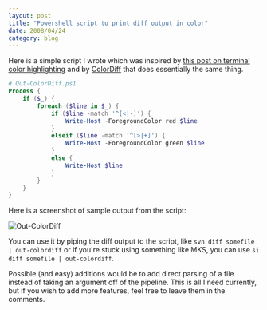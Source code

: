 ```yaml
---
layout: post
title: "Powershell script to print diff output in color"
date: 2008/04/24
category: blog
---
```


Here is a simple script I wrote which was inspired by [this post on terminal color highlighting](http://www.pixelbeat.org/docs/terminal_colours/) and by [ColorDiff](http://colordiff.sourceforge.net/) that does essentially the same thing.

```powershell
# Out-ColorDiff.ps1
Process {
    if ($_) {
        foreach ($line in $_) {
            if ($line -match '^[<|-]') {
                Write-Host -ForegroundColor red $line
            }
            elseif ($line -match '^[>|+]') {
                Write-Host -ForegroundColor green $line
            }
            else {
                Write-Host $line
            }
        }
    }
} 
```

Here is a screenshot of sample output from the script:

![Out-ColorDiff](https://s3.amazonaws.com/mohundro/blog/WindowsLiveWriter/Powershellscripttoprintdiffoutputincolor_99AD/image_2.png) 

You can use it by piping the diff output to the script, like `svn diff somefile | out-colordiff` or if you're stuck using something like MKS, you can use `si diff somefile | out-colordiff`. 

Possible (and easy) additions would be to add direct parsing of a file instead of taking an argument off of the pipeline. This is all I need currently, but if you wish to add more features, feel free to leave them in the comments.

